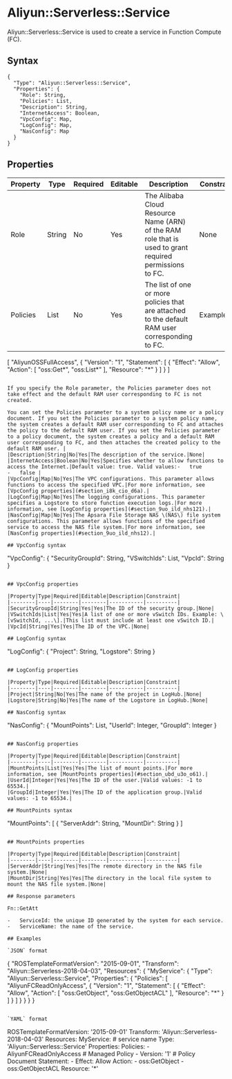 # Aliyun::Serverless::Service

Aliyun::Serverless::Service is used to create a service in Function Compute \(FC\).

## Syntax

```
{
  "Type": "Aliyun::Serverless::Service",
  "Properties": {
    "Role": String,
    "Policies": List,
    "Description": String,
    "InternetAccess": Boolean,
    "VpcConfig": Map,
    "LogConfig": Map,
    "NasConfig": Map
  }
}
```

## Properties

|Property|Type|Required|Editable|Description|Constraint|
|--------|----|--------|--------|-----------|----------|
|Role|String|No|Yes|The Alibaba Cloud Resource Name \(ARN\) of the RAM role that is used to grant required permissions to FC.|None|
|Policies|List|No|Yes|The list of one or more policies that are attached to the default RAM user corresponding to FC.|Example:```
[
"AliyunOSSFullAccess",
  {
    "Version": "1",
    "Statement": [
      {
        "Effect": "Allow",
        "Action": [
          "oss:Get*",
          "oss:List*"
        ],
        "Resource": "*"
      }
    ]
  }
]
```

If you specify the Role parameter, the Policies parameter does not take effect and the default RAM user corresponding to FC is not created.

You can set the Policies parameter to a system policy name or a policy document. If you set the Policies parameter to a system policy name, the system creates a default RAM user corresponding to FC and attaches the policy to the default RAM user. If you set the Policies parameter to a policy document, the system creates a policy and a default RAM user corresponding to FC, and then attaches the created policy to the default RAM user. |
|Description|String|No|Yes|The description of the service.|None|
|InternetAccess|Boolean|No|Yes|Specifies whether to allow functions to access the Internet.|Default value: true. Valid values:-   true
-   false |
|VpcConfig|Map|No|Yes|The VPC configurations. This parameter allows functions to access the specified VPC.|For more information, see [VpcConfig properties](#section_i8k_cio_d6a).|
|LogConfig|Map|No|Yes|The logging configurations. This parameter specifies a Logstore to store function execution logs.|For more information, see [LogConfig properties](#section_9uo_ild_nhs121).|
|NasConfig|Map|No|Yes|The Apsara File Storage NAS \(NAS\) file system configurations. This parameter allows functions of the specified service to access the NAS file system.|For more information, see [NasConfig properties](#section_9uo_ild_nhs12).|

## VpcConfig syntax

```
"VpcConfig": {
  "SecurityGroupId": String,
  "VSwitchIds": List,
  "VpcId": String
}
```

## VpcConfig properties

|Property|Type|Required|Editable|Description|Constraint|
|--------|----|--------|--------|-----------|----------|
|SecurityGroupId|String|Yes|Yes|The ID of the security group.|None|
|VSwitchIds|List|Yes|Yes|A list of one or more vSwitch IDs. Example: \[vSwitchId, ...\].|This list must include at least one vSwitch ID.|
|VpcId|String|Yes|Yes|The ID of the VPC.|None|

## LogConfig syntax

```
"LogConfig": {
  "Project": String,
  "Logstore": String
}
```

## LogConfig properties

|Property|Type|Required|Editable|Description|Constraint|
|--------|----|--------|--------|-----------|----------|
|Project|String|No|Yes|The name of the project in LogHub.|None|
|Logstore|String|No|Yes|The name of the Logstore in LogHub.|None|

## NasConfig syntax

```
"NasConfig": {
  "MountPoints": List,
  "UserId": Integer,
  "GroupId": Integer
}
```

## NasConfig properties

|Property|Type|Required|Editable|Description|Constraint|
|--------|----|--------|--------|-----------|----------|
|MountPoints|List|Yes|Yes|The list of mount points.|For more information, see [MountPoints properties](#section_ubd_u3o_o61).|
|UserId|Integer|Yes|Yes|The ID of the user.|Valid values: -1 to 65534.|
|GroupId|Integer|Yes|Yes|The ID of the application group.|Valid values: -1 to 65534.|

## MountPoints syntax

```
"MountPoints": [
  {
    "ServerAddr": String,
    "MountDir": String
  }
]
```

## MountPoints properties

|Property|Type|Required|Editable|Description|Constraint|
|--------|----|--------|--------|-----------|----------|
|ServerAddr|String|Yes|Yes|The remote directory in the NAS file system.|None|
|MountDir|String|Yes|Yes|The directory in the local file system to mount the NAS file system.|None|

## Response parameters

Fn::GetAtt

-   ServiceId: the unique ID generated by the system for each service.
-   ServiceName: the name of the service.

## Examples

`JSON` format

```
{
  "ROSTemplateFormatVersion": "2015-09-01",
  "Transform": "Aliyun::Serverless-2018-04-03",
  "Resources": {
    "MyService": {
      "Type": "Aliyun::Serverless::Service",
      "Properties": {
        "Policies": [
          "AliyunFCReadOnlyAccess",
          {
            "Version": "1",
            "Statement": [
              {
                "Effect": "Allow",
                "Action": [
                  "oss:GetObject",
                  "oss:GetObjectACL"
                ],
                "Resource": "*"
              }
            ]
          }
        ]
      }
    }
  }
}
```

`YAML` format

```
ROSTemplateFormatVersion: '2015-09-01'
Transform: 'Aliyun::Serverless-2018-04-03'
Resources:
  MyService: # service name
    Type: 'Aliyun::Serverless::Service'
    Properties:
      Policies:
        - AliyunFCReadOnlyAccess # Managed Policy
        - Version: '1' # Policy Document
          Statement:
            - Effect: Allow
              Action:
                - oss:GetObject
                - oss:GetObjectACL
              Resource: '*'
```

